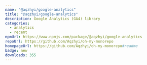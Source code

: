 ```yaml
---
name: "@aqzhyi/google-analytics"
title: "@aqzhyi/google-analytics"
description: Google Analytics (GA4) library
categories:
  - analytics
  - recent
npmUrl: https://www.npmjs.com/package/@aqzhyi/google-analytics
repoUrl: https://github.com/Aqzhyi/oh-my-monorepo
homepageUrl: https://github.com/Aqzhyi/oh-my-monorepo#readme
badge: new
downloads: 355
---
```

